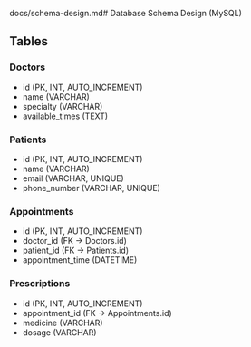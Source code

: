 docs/schema-design.md# Database Schema Design (MySQL)

## Tables

### Doctors
- id (PK, INT, AUTO_INCREMENT)
- name (VARCHAR)
- specialty (VARCHAR)
- available_times (TEXT)

### Patients
- id (PK, INT, AUTO_INCREMENT)
- name (VARCHAR)
- email (VARCHAR, UNIQUE)
- phone_number (VARCHAR, UNIQUE)

### Appointments
- id (PK, INT, AUTO_INCREMENT)
- doctor_id (FK → Doctors.id)
- patient_id (FK → Patients.id)
- appointment_time (DATETIME)

### Prescriptions
- id (PK, INT, AUTO_INCREMENT)
- appointment_id (FK → Appointments.id)
- medicine (VARCHAR)
- dosage (VARCHAR)
